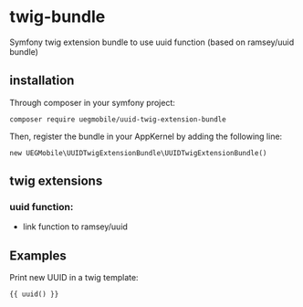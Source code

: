 # twig-bundle

Symfony twig extension bundle to use uuid function (based on ramsey/uuid bundle)

## installation

Through composer in your symfony project:

    composer require uegmobile/uuid-twig-extension-bundle

Then, register the bundle in your AppKernel by adding the following line:

    new UEGMobile\UUIDTwigExtensionBundle\UUIDTwigExtensionBundle()

    
## twig extensions    

### uuid function:

* link function to ramsey/uuid

## Examples

Print new UUID in a twig template:

    {{ uuid() }}





